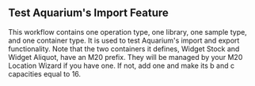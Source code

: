 Test Aquarium's Import Feature
---

This workflow contains one operation type, one library, one sample
type, and one container type. It is used to test Aquarium's import and
export functionality. Note that the two containers it defines, Widget
Stock and Widget Aliquot, have an M20 prefix. They will be managed by
your M20 Location Wizard if you have one. If not, add one and make its
b and c capacities equal to 16.
